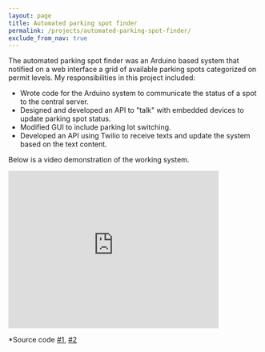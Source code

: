 ```yaml
---
layout: page
title: Automated parking spot finder
permalink: /projects/automated-parking-spot-finder/
exclude_from_nav: true
---
```

The automated parking spot finder was an Arduino based system that notified on a web interface a grid of available parking spots categorized on permit levels. My responsibilities in this project included:

* Wrote code for the Arduino system to communicate the status of a spot to the central server.
* Designed and developed an API to "talk" with embedded devices to update parking spot status.
* Modified GUI to include parking lot switching.
* Developed an API using Twilio to receive texts and update the system based on the text content.

Below is a video demonstration of the working system.

<iframe width="420" height="315" src="https://www.youtube.com/embed/JuL5LIw7KDw" frameborder="0" allowfullscreen></iframe>

*Source code [#1](https://github.com/adeydas/cometparkwebsiteapi), [#2](https://github.com/adeydas/cometparksms)
